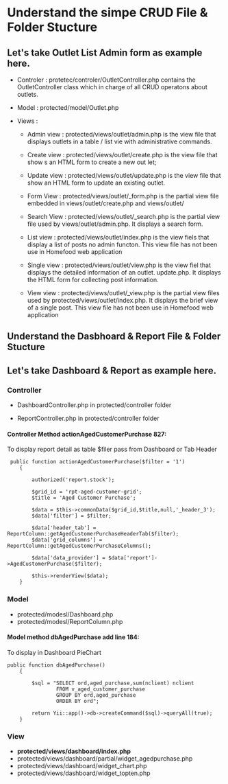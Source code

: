 
# Understand the simpe CRUD File & Folder Stucture

## Let's take Outlet List Admin form as example here. 

 * Controler  : protetec/controler/OutletController.php contains the OutletController class which in charge of all CRUD operatons about outlets.

 * Model      : protected/model/Outlet.php  

 * Views      : 

	* Admin view  : protected/views/outlet/admin.php is the view file that displays outlets in a table / list vie with administrative commands.

	* Create view : protected/views/outlet/create.php is the view file that show s an HTML form to create a new out let;

	* Update view : protected/views/outlet/update.php is the view file that show an HTML form to update an existing outlet.

	* Form View   : protected/views/outlet/_form.php is the partial view file embedded in views/outlet/create.php and views/outlet/

	* Search View : protected/views/outlet/_search.php is the partial view file used by views/outlet/admin.php. It displays a search form.
	  
	* List view   : protected/views/outlet/index.php is the view fiels that display a list of posts no admin functon. This view file has not been use in Homefood web application
	
	* Single view : protected/views/outlet/view.php is the view fiel that displays the detailed information of an outlet.
	  update.php. It displays the HTML form for collecting post information.
	
	* View view  : protected/views/outlet/_view.php is the partial view files used by protected/views/outlet/index.php. It displays the brief view of a single post. This view file has not been use in Homefood web application


## Understand the Dasbhoard & Report File & Folder Stucture 

## Let's take Dashboard & Report as example here. 

### Controller

* DashboardController.php in protected/controller folder

* ReportController.php in protected/controller folder

#### Controller Method actionAgedCustomerPurchase 827:


To display report detail as table $filer pass from Dashboard or Tab Header
```
 public function actionAgedCustomerPurchase($filter = '1')
    {

        authorized('report.stock');

        $grid_id = 'rpt-aged-customer-grid';
        $title = 'Aged Customer Purchase';

        $data = $this->commonData($grid_id,$title,null,'_header_3');
        $data['filter'] = $filter;

        $data['header_tab'] = ReportColumn::getAgedCustomerPurchaseHeaderTab($filter);
        $data['grid_columns'] = ReportColumn::getAgedCustomerPurchaseColumns();

        $data['data_provider'] = $data['report']->AgedCustomerPurchase($filter);

        $this->renderView($data);
    }
```

### Model

* protected/modesl/Dashboard.php
* protected/modesl/ReportColumn.php

#### Model method dbAgedPurchase add line 184:

To display in Dashboard PieChart
```
public function dbAgedPurchase()
    {

        $sql = "SELECT ord,aged_purchase,sum(nclient) nclient
                FROM v_aged_customer_purchase
                GROUP BY ord,aged_purchase
                ORDER BY ord";

        return Yii::app()->db->createCommand($sql)->queryAll(true);
    }
```

### View
* **protected/views/dashboard/index.php**
* protected/views/dashboard/partial/widget_agedpurchase.php
* protected/views/dashboard/widget_chart.php
* protected/views/dashboard/widget_topten.php